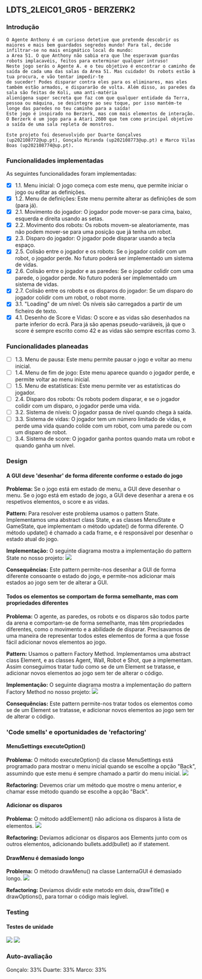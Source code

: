 ## LDTS_2LEIC01_GR05 - BERZERK2

### Introdução

	O Agente Anthony é um curioso detetive que pretende descobrir os maiores e mais bem guardados segredos mundo! Para tal, decide infiltrar-se no mais enigmático local do mundo: 
    a Area 51. O que Anthony não sabia era que lhe esperavam guardas robots implacavéis, feitos para exterminar qualquer intruso!
	Neste jogo serás o Agente A. e o teu objetivo é encontrar o caminho de saída de cada uma das salas da Area 51. Mas cuidado! Os robots estão à tua procura, e vão tentar impedir-te 
    de suceder! Podes disparar contra eles para os eliminares, mas eles também estão armados, e dispararão de volta. Além disso, as paredes da sala são feitas de Koli, uma anti-matéria 
    alienígena super secreta que faz com que qualquer entidade da Terra, pessoa ou máquina, se desintegre ao seu toque, por isso mantém-te longe das paredes no teu caminho para a saída!
	Este jogo é inspirado no Berzerk, mas com mais elementos de interação. O Berzerk é um jogo para a Atari 2600 que tem como principal objetivo a saída de uma sala repleta de monstros.
	
	Este projeto foi desenvolvido por Duarte Gonçalves (up202108772@up.pt), Gonçalo Miranda (up202108773@up.pt) e Marco Vilas Boas (up202108774@up.pt).


### Funcionalidades implementadas

As seguintes funcionalidades foram implementadas:

- [x] 1.1. Menu inicial: O jogo começa com este menu, que permite iniciar o jogo ou editar as definições.
- [x] 1.2. Menu de definições: Este menu permite alterar as definições de som (para já).
- [x] 2.1. Movimento do jogador: O jogador pode mover-se para cima, baixo, esquerda e direita usando as setas.
- [x] 2.2. Movimento dos robots: Os robots movem-se aleatoriamente, mas não podem mover-se para uma posição que já tenha um robot.
- [x] 2.3. Disparo do jogador: O jogador pode disparar usando a tecla espaço.
- [x] 2.5. Colisão entre o jogador e os robots: Se o jogador colidir com um robot, o jogador perde. No futuro poderá ser implementado um sistema de vidas.
- [x] 2.6. Colisão entre o jogador e as paredes: Se o jogador colidir com uma parede, o jogador perde. No futuro poderá ser implementado um sistema de vidas.
- [x] 2.7. Colisão entre os robots e os disparos do jogador: Se um disparo do jogador colidir com um robot, o robot morre.
- [x] 3.1. "Loading" de um nível: Os níveis são carregados a partir de um ficheiro de texto.
- [x] 4.1. Desenho de Score e Vidas: O score e as vidas são desenhados na parte inferior do ecrã. Para já são apenas pseudo-variáveis, já que o score é sempre escrito como 42 e as vidas são sempre escritas como 3.

### Funcionalidades planeadas
- [ ] 1.3. Menu de pausa: Este menu permite pausar o jogo e voltar ao menu inicial.
- [ ] 1.4. Menu de fim de jogo: Este menu aparece quando o jogador perde, e permite voltar ao menu inicial.
- [ ] 1.5. Menu de estatísticas: Este menu permite ver as estatísticas do jogador.
- [ ] 2.4. Disparo dos robots: Os robots podem disparar, e se o jogador colidir com um disparo, o jogador perde uma vida.
- [ ] 3.2. Sistema de níveis: O jogador passa de nível quando chega à saída.
- [ ] 3.3. Sistema de vidas: O jogador tem um número limitado de vidas, e perde uma vida quando colide com um robot, com uma parede ou com um disparo de robot.
- [ ] 3.4. Sistema de score: O jogador ganha pontos quando mata um robot e quando ganha um nível.

### Design
#### A GUI deve 'desenhar' de forma diferente conforme o estado do jogo
**Problema:** Se o jogo está em estado de menu, a GUI deve desenhar o menu. Se o jogo está em estado de jogo, a GUI deve desenhar a arena e os respetivos elementos, o score e as vidas.

**Pattern:** Para resolver este problema usamos o pattern State. Implementamos uma abstract class State, e as classes MenuState e GameState, que implementam o método update() de forma diferente. O método update() é chamado a cada frame, e é responsável por desenhar o estado atual do jogo.

**Implementação:** O seguinte diagrama mostra a implementação do pattern State no nosso projeto:
<img src="snippets/state.png"/>

**Consequências:** Este pattern permite-nos desenhar a GUI de forma diferente consoante o estado do jogo, e permite-nos adicionar mais estados ao jogo sem ter de alterar a GUI.

#### Todos os elementos se comportam de forma semelhante, mas com propriedades diferentes
**Problema:** O agente, as paredes, os robots e os disparos são todos parte da arena e comportam-se de forma semelhante, mas têm propriedades diferentes, como o movimento e a abilidade de disparar. Precisavamos de uma maneira de representar todos estes elementos de forma a que fosse fácil adicionar novos elementos ao jogo.

**Pattern:** Usamos o pattern Factory Method. Implementamos uma abstract class Element, e as classes Agent, Wall, Robot e Shot, que a implementam. Assim conseguimos tratar tudo como se de um Element se tratasse, e adicionar novos elementos ao jogo sem ter de alterar o código.

**Implementação:** O seguinte diagrama mostra a implementação do pattern Factory Method no nosso projeto:
<img src="snippets/factory.png"/>

**Consequências:** Este pattern permite-nos tratar todos os elementos como se de um Element se tratasse, e adicionar novos elementos ao jogo sem ter de alterar o código.

### 'Code smells' e oportunidades de 'refactoring'
#### MenuSettings executeOption()
**Problema:** O método executeOption() da classe MenuSettings está programado para mostrar o menu inicial quando se escolhe a opção "Back", assumindo que este menu é sempre chamado a partir do menu inicial.
<img src="snippets/MenuSettingsSnippet.png"/>


**Refactoring:** Devemos criar um método que mostre o menu anterior, e chamar esse método quando se escolhe a opção "Back".

#### Adicionar os disparos
**Problema:** O método addElement() não adiciona os disparos à lista de elementos.
<img src="snippets/AddElementsSnippet.png"/>


**Refactoring:** Deviamos adicionar os disparos aos Elements junto com os outros elementos, adicionando bullets.add(bullet) ao if statement.

#### DrawMenu é demasiado longo
**Problema:** O método drawMenu() na classe LanternaGUI é demasiado longo.
<img src="snippets/DrawMenuSnippet.png"/>


**Refactoring:** Deviamos dividir este metodo em dois, drawTitle() e drawOptions(), para tornar o código mais legível.

### Testing
#### Testes de unidade
<img src="snippets/UnitTesting.png"/>
<img src="snippets/MutationTesting.png"/>

### Auto-avaliação
Gonçalo: 33%
Duarte: 33%
Marco: 33%
